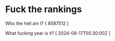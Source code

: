 # Fuck the rankings

Who the hell am I?
{ 8587512 }

What fucking year is it?
[ 2024-08-17T05:30:00Z ]
